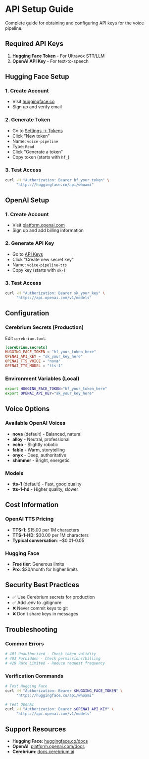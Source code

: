 # API Setup Guide

Complete guide for obtaining and configuring API keys for the voice pipeline.

## Required API Keys

1. **Hugging Face Token** - For Ultravox STT/LLM
2. **OpenAI API Key** - For text-to-speech

## Hugging Face Setup

### 1. Create Account
- Visit [huggingface.co](https://huggingface.co/)
- Sign up and verify email

### 2. Generate Token
- Go to [Settings → Tokens](https://huggingface.co/settings/tokens)
- Click "New token"
- Name: `voice-pipeline`
- Type: `Read`
- Click "Generate a token"
- Copy token (starts with `hf_`)

### 3. Test Access
```bash
curl -H "Authorization: Bearer hf_your_token" \
     "https://huggingface.co/api/whoami"
```

## OpenAI Setup

### 1. Create Account
- Visit [platform.openai.com](https://platform.openai.com/)
- Sign up and add billing information

### 2. Generate API Key
- Go to [API Keys](https://platform.openai.com/api-keys)
- Click "Create new secret key"
- Name: `voice-pipeline-tts`
- Copy key (starts with `sk-`)

### 3. Test Access
```bash
curl -H "Authorization: Bearer sk_your_key" \
     "https://api.openai.com/v1/models"
```

## Configuration

### Cerebrium Secrets (Production)
Edit `cerebrium.toml`:
```toml
[cerebrium.secrets]
HUGGING_FACE_TOKEN = "hf_your_token_here"
OPENAI_API_KEY = "sk_your_key_here"
OPENAI_TTS_VOICE = "nova"
OPENAI_TTS_MODEL = "tts-1"
```

### Environment Variables (Local)
```bash
export HUGGING_FACE_TOKEN="hf_your_token_here"
export OPENAI_API_KEY="sk_your_key_here"
```

## Voice Options

### Available OpenAI Voices
- **nova** (default) - Balanced, natural
- **alloy** - Neutral, professional  
- **echo** - Slightly robotic
- **fable** - Warm, storytelling
- **onyx** - Deep, authoritative
- **shimmer** - Bright, energetic

### Models
- **tts-1** (default) - Fast, good quality
- **tts-1-hd** - Higher quality, slower

## Cost Information

### OpenAI TTS Pricing
- **TTS-1**: $15.00 per 1M characters
- **TTS-1-HD**: $30.00 per 1M characters
- **Typical conversation**: ~$0.01-0.05

### Hugging Face
- **Free tier**: Generous limits
- **Pro**: $20/month for higher limits

## Security Best Practices

- ✅ Use Cerebrium secrets for production
- ✅ Add .env to .gitignore  
- ❌ Never commit keys to git
- ❌ Don't share keys in messages

## Troubleshooting

### Common Errors
```bash
# 401 Unauthorized - Check token validity
# 403 Forbidden - Check permissions/billing
# 429 Rate Limited - Reduce request frequency
```

### Verification Commands
```bash
# Test Hugging Face
curl -H "Authorization: Bearer $HUGGING_FACE_TOKEN" \
     "https://huggingface.co/api/whoami"

# Test OpenAI  
curl -H "Authorization: Bearer $OPENAI_API_KEY" \
     "https://api.openai.com/v1/models"
```

## Support Resources

- **Hugging Face**: [huggingface.co/docs](https://huggingface.co/docs)
- **OpenAI**: [platform.openai.com/docs](https://platform.openai.com/docs)
- **Cerebrium**: [docs.cerebrium.ai](https://docs.cerebrium.ai) 